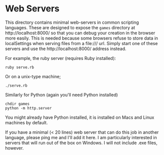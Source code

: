 # Web Servers

This directory contains minimal web-servers in common scripting languages.
These are designed to expose the `games` directory at http://localhost:8000/
so that you can debug your creation in the browser more easily. This is
needed because some browsers refuse to store data in localSettings when
serving files from a file:/// url. Simply start one of these servers
and use the http://localhost:8000/ address instead.

For example, the ruby server (requires Ruby installed):

    ruby serve.rb

Or on a unix-type machine;

    ./serve.rb

Similarly for Python (again you'll need Python installed)

    chdir games
    python -m http.server

You might already have Python installed, it is installed on Macs and Linux
machines by default.

If you have a minimal (< 20 lines) web server that can do this job in another
language, please ping me and I'll add it here. I am particularly interested in
servers that will run out of the box on Windows. I will not include .exe files,
however.
